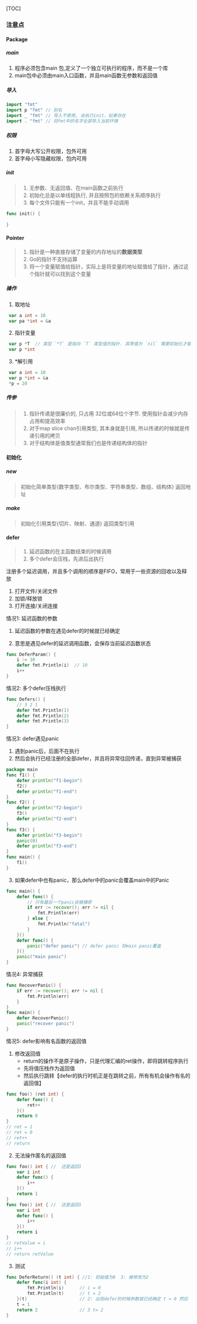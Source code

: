 [TOC]

### 注意点

#### Package

##### main

1. 程序必须包含main 包,定义了一个独立可执行的程序，而不是一个库
2. main包中必须由main入口函数，并且main函数无参数和返回值

##### 导入

~~~go
import "fmt"
import p "fmt" // 别名
import _ "fmt" // 导入不使用, 会执行init、如果存在
import . "fmt" // 将fmt中的名字全部导入当前环境
~~~

##### 权限

1. 首字母大写公开权限，包外可用
2. 首字母小写隐藏权限，包内可用

##### init

>   1.  无参数、无返回值、在main函数之前执行
>   2.  初始化总是以单线程执行, 并且按照包的依赖关系顺序执行
>   3.  每个文件只能有一个init，并且不能手动调用

~~~go
func init() {
   
}
~~~

#### Pointer

>   1.  指针是一种直接存储了变量的内存地址的**数据类型**
>   2.  Go的指针不支持运算
>   3.  将一个变量赋值给指针，实际上是将变量的地址赋值给了指针，通过这个指针就可以找到这个变量

##### 操作

1. 取地址

```go
 var a int = 10
 var pa *int = &a  
```

2. 指针变量

```go
 var p *T  // 类型 `*T` 是指向 `T` 类型值的指针. 其零值为 `nil` 需要初始化才能使用
 var p *int
```

3. *解引用

```go
 var a int = 10
 var p *int = &a
 *p = 20     
```

##### 传参

>   1.  指针传递是很廉价的, 只占用 32位或64位个字节. 使用指针会减少内存占用和提高效率
>   2.  对于map slice chan引用类型, 其本身就是引用, 所以传递的时候就是传递引用的拷贝
>   3.  对于结构体是值类型通常我们也是传递结构体的指针

#### 初始化

##### new

> 初始化简单类型{数字类型、布尔类型、字符串类型、数组、结构体} 返回地址

##### make

> 初始化引用类型{切片、映射、通道} 返回类型引用

#### defer

> 1.  延迟函数的在主函数结束的时候调用
> 2.  多个defer会压栈，先进后出执行

注册多个延迟调用，并且多个调用的顺序是FIFO，常用于一些资源的回收以及释放

1.  打开文件/关闭文件
2.  加锁/释放锁
3.  打开连接/关闭连接

情况1: 延迟函数的参数

1.  延迟函数的参数在遇见defer的时候就已经确定

  2.  意思是遇见defer的延迟调用函数，会保存当前延迟函数状态

~~~go
func DeferParam() {
	i := 10
	defer fmt.Println(i)  // 10
	i++
}
~~~

情况2: 多个defer压栈执行

~~~go
func Defers() {
    // 3 2 1
	defer fmt.Println(1)
	defer fmt.Println(2)
	defer fmt.Println(3)
}
~~~

情况3: defer遇见panic

1.  遇到panic后，后面不在执行
2.  然后会执行已经注册的全部defer，并且将异常往回传递，直到异常被捕获

~~~go
package main
func f1() {
	defer println("f1-begin")
	f2()
	defer println("f1-end")
}
func f2() {
	defer println("f2-begin")
	f3()
	defer println("f2-end")
}
func f3() {
	defer println("f3-begin")
	panic(0)   
	defer println("f3-end")
}
func main() {
	f1()
}
~~~

3.  如果defer中也有panic，那么defer中的panic会覆盖main中的Panic

~~~go
func main() {
	defer func() {
        // 只有最后一个panic会被捕获
		if err := recover(); err != nil {
			fmt.Println(err)
		} else {
			fmt.Println("fatal")
		}
	}()
	defer func() {
		panic("defer panic") // defer panic 将main panic覆盖
	}()
	panic("main panic")
}
~~~

情况4: 异常捕获

~~~go
func RecoverPanic() {
	if err := recover(); err != nil {
		fmt.Println(err)
	}
}
func main() {
	defer RecoverPanic()
	panic("recover panic")
}
~~~

情况5: defer影响有名函数的返回值

1.  修改返回值
    *   return的操作不是原子操作，只是代理汇编的ret操作，即将跳转程序执行
    *   先将值压栈作为返回值
    *   然后执行跳转【defer的执行时机正是在跳转之前，所有有机会操作有名的返回值】

~~~go
func foo() (ret int) {
    defer func() {
        ret++
    }()
    return 0
}
// ret = 1
// ret = 0
// ret++
// return
~~~

2.  无法操作匿名的返回值

~~~go
func foo() int { //  还是返回1
    var i int
    defer func() {
        i++
    }()
    return 1
}
func foo() int { //  还是返回1
    var i int
    defer func() {
        i++
    }()
    return i
}
// retValue = i
// i++
// return retValue
~~~

3.  测试

~~~go
func DeferReturn() (t int) { //1: 初始值为0  3: 被修改为2
	defer func(i int) {
		fmt.Println(i)      // i = 0
		fmt.Println(t)  	// t = 2
    }(t) 					// 2: 出现defer的时候参数就已经确定 t = 0 然后 i = 0
	t = 1
	return 2  			    // 3 t= 2
}
~~~
